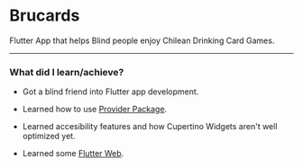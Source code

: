 # Brucards
Flutter App that helps Blind people enjoy Chilean Drinking Card Games.

---
### What did I learn/achieve?

- Got a blind friend into Flutter app development.

- Learned how to use [Provider Package](https://pub.dev/packages/provider).

- Learned accesibility features and how Cupertino Widgets aren't well optimized yet.

- Learned some [Flutter Web](https://flutter.dev/web).
